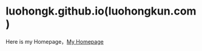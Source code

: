 # luohongk.github.io(luohongkun.com)

Here is my Homepage，[My Homepage](http://luohongkun.com/ "My Homepage")
